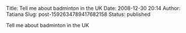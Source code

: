 Title: Tell me about badminton in the UK
Date: 2008-12-30 20:14
Author: Tatiana
Slug: post-1592634789417682158
Status: published

Tell me about badminton in the UK
